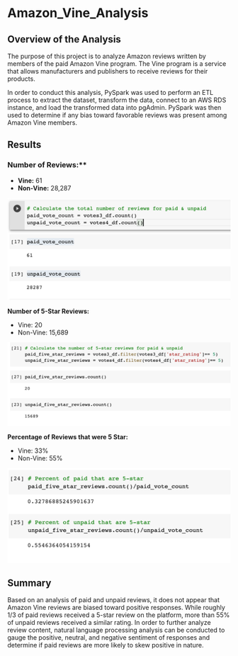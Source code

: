 # Amazon_Vine_Analysis

## Overview of the Analysis
The purpose of this project is to analyze Amazon reviews written by members of the paid Amazon Vine program. The Vine program is a service that allows manufacturers and publishers to receive reviews for their products. 

In order to conduct this analysis, PySpark was used to perform an ETL process to extract the dataset, transform the data, connect to an AWS RDS instance, and load the transformed data into pgAdmin. PySpark was then used to determine if any bias toward favorable reviews was present among Amazon Vine members. 

## Results

### Number of Reviews:**
- **Vine:** 61
- **Non-Vine:** 28,287

![# of Reviews](https://github.com/tysonseang/Amazon_Vine_Analysis/blob/main/Imagery/Total%20Paid%20%26%20Unpaid%20Votes.png)

**Number of 5-Star Reviews:**
- Vine: 20
- Non-Vine: 15,689

![# of 5 Star Reviews](https://github.com/tysonseang/Amazon_Vine_Analysis/blob/main/Imagery/Number%20of%205%20star%20votes.png)

**Percentage of Reviews that were 5 Star:**
- Vine: 33%
- Non-Vine: 55%

![% That Were 5 Star](https://github.com/tysonseang/Amazon_Vine_Analysis/blob/main/Imagery/%25%20that%20were%205%20star.png)


## Summary

Based on an analysis of paid and unpaid reviews, it does not appear that Amazon Vine reviews are biased toward positive responses. While roughly 1/3 of paid reviews received a 5-star review on the platform, more than 55% of unpaid reviews received a similar rating. In order to further analyze review content, natural language processing analysis can be conducted to gauge the positive, neutral, and negative sentiment of responses and determine if paid reviews are more likely to skew positive in nature. 